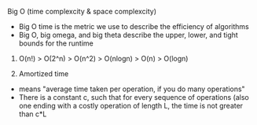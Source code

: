 Big O (time complexcity & space complexcity)
- Big O time is the metric we use to describe the efficiency of algorithms
- Big O, big omega, and big theta describe the upper, lower, and tight bounds for the runtime

1. O(n!) > O(2^n) > O(n^2) > O(nlogn) > O(n) > O(logn)

2. Amortized time
  - means "average time taken per operation, if you do many operations"
  - There is a constant c, such that for every sequence of operations (also one ending with a costly operation of length L, the time is not greater than c*L
  